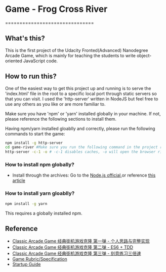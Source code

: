 # Game - Frog Cross River
===============================

## What's this?

This is the first project of the Udacity Fronted(Advanced) Nanodegree Arcade Game, which is mainly for teaching the students to write object-oriented JavaScript code.

## How to run this?

One of the easiest way to get this project up and running is to serve the 'index.html' file in the root to a specific local port through static servers so that you can visit. I used the 'http-server' written in NodeJS but feel free to use any others as you like or are more familiar to.

Make sure you have 'npm' or 'yarn' installed globally in your machine. If not, please reference the following sections to install them.

Having npm/yarn installed gloablly and correctly, please run the following commands to start the game:
```bash
npm install -g http-server
cd game-river #Make sure you run the following command in the project root
http-server -c-1 -o # -c-1 disables caches, -o will open the browser right after server started -c-1
```

### How to install npm globally?
* Install through the archives: Go to the [Node.js official](https://github.com/creationix/nvm),or reference [this article](https://www.digitalocation.com/community/tutorials/how-to-install-node-js-with-nvm-node-version-manager-on-a-vps)

### How to install yarn gloablly?

```bash
npm install -g yarn
```

This requires a globally installed npm.

## Reference

* [Classic Arcade Game 经典街机游戏克隆 第一弹 - 个人思路与完整实现](http://discussions.youdaxue.com/t/classic-arcade-game/36088)
* [Classic Arcade Game 经典街机游戏克隆 第二弹 - ES6 + TDD](http://discussions.youdaxue.com/t/classic-arcade-game-es6-tdd/36499)
* [Classic Arcade Game 经典街机游戏克隆 第三弹 - 刻意练习三倍速](http://discussions.youdaxue.com/t/classic-arcade-game/37049)
* [Game Rubric/Specification](https://review.udacity.com/#!/projetcs/2696458597/rubric)
* [Startup Guide](https://docs.google.com/document/d/1v01aScPjSWCCWQLIpFqvg3-vXLH2e88_SZQKC8jNO0Dc/pun?embedded=true)


